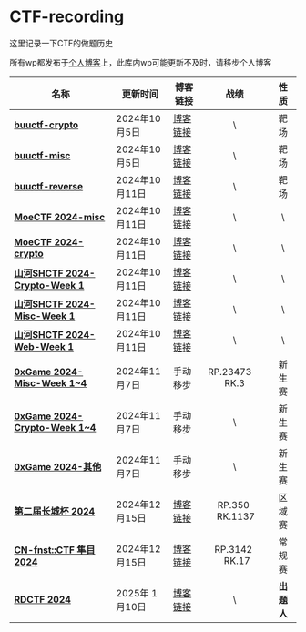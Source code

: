 # CTF-recording

这里记录一下CTF的做题历史

所有wp都发布于[个人博客](https://seandictionary.top)上，此库内wp可能更新不及时，请移步个人博客

| 名称                                                                                   | 更新时间       | 博客链接                                                              |         战绩         |  性质  |
| -------------------------------------------------------------------------------------- | -------------- | --------------------------------------------------------------------- | :------------------: | :----: |
| **[buuctf-crypto](/buuctf/buuctf-crypto.md)**                                       | 2024年10月5日  | [博客链接](https://seandictionary.top/buuctf-crypto/)                    |          \          |  靶场  |
| **[buuctf-misc](/buuctf/buuctf-misc.md)**                                           | 2024年10月5日  | [博客链接](https://seandictionary.top/buuctf-misc/)                      |          \          |  靶场  |
| **[buuctf-reverse](/buuctf/buuctf-reverse.md)**                                     | 2024年10月11日 | [博客链接](https://seandictionary.top/buuctf-reverse/)                   |          \          |  靶场  |
| **[MoeCTF 2024-misc](/MoeCTF-2024/MoeCTF-2024-misc.md)**                            | 2024年10月11日 | [博客链接](https://seandictionary.top/moectf-2024-misc/)                 |          \          |   \   |
| **[MoeCTF 2024-crypto](/MoeCTF-2024/MoeCTF-2024-crypto.md)**                        | 2024年10月11日 | [博客链接](https://seandictionary.top/moectf-2024-crypto/)               |          \          |   \   |
| **[山河SHCTF 2024-Crypto-Week 1](/山河SHCTF-2024/山河SHCTF-2024-Crypto-Week-1.md)** | 2024年10月11日 | [博客链接](https://seandictionary.top/shctf-2024-crypto-week-1/)         |          \          |   \   |
| **[山河SHCTF 2024-Misc-Week 1](/山河SHCTF-2024/山河SHCTF-2024-Misc-Week-1.md)**     | 2024年10月11日 | [博客链接](https://seandictionary.top/shctf-2024-misc-week-1/)           |          \          |   \   |
| **[山河SHCTF 2024-Web-Week 1](/山河SHCTF-2024/山河SHCTF-2024-Web-Week-1.md)**       | 2024年10月11日 | [博客链接](https://seandictionary.top/shctf-2024-web-week-1/)            |          \          |   \   |
| **[0xGame 2024-Misc-Week 1~4](/0xGame-2024/0xGame-2024-Misc.md)**                   | 2024年11月7日  | 手动移步                                                              | RP.23473     RK.3 | 新生赛 |
| **[0xGame 2024-Crypto-Week 1~4](/0xGame-2024/0xGame-2024-Crypto.md)**               | 2024年11月7日  | 手动移步                                                              |          \          | 新生赛 |
| **[0xGame 2024-其他](/0xGame-2024)**                                                | 2024年11月7日  | 手动移步                                                              |          \          | 新生赛 |
| **[第二届长城杯 2024](第二届长城杯-2024\writeup.md)**                               | 2024年12月15日 | [博客链接](https://seandictionary.top/%e9%95%bf%e5%9f%8e%e6%9d%af-2024/) |  RP.350   RK.1137  | 区域赛 |
| **[CN-fnst::CTF 隼目 2024](隼目CN-fnst-2024\隼目CN-fnst-2024.md)**                  | 2024年12月15日 | [博客链接](https://seandictionary.top/cn-fnst/)                          | RP.3142    RK.17 |常规赛|
| **[RDCTF 2024]()**                                                                 | 2025年 1月10日 | [博客链接]()                                                           |          \          |**出题人**|
